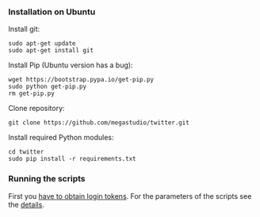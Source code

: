 
### Installation on Ubuntu

Install git:

```
sudo apt-get update
sudo apt-get install git
```

Install Pip (Ubuntu version has a bug):
```
wget https://bootstrap.pypa.io/get-pip.py
sudo python get-pip.py
rm get-pip.py
```

Clone repository:

```
git clone https://github.com/megastudio/twitter.git
```

Install required Python modules:

```
cd twitter
sudo pip install -r requirements.txt
```


### Running the scripts

First you [have to obtain login tokens](docs/tokens.md).
For the parameters of the scripts see the [details](docs/scripts.md).
